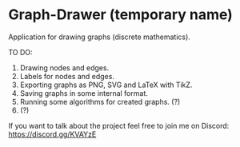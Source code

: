 # Graph-Drawer (temporary name)
Application for drawing graphs (discrete mathematics).

TO DO:
1. Drawing nodes and edges.
2. Labels for nodes and edges.
3. Exporting graphs as PNG, SVG and LaTeX with TikZ.
4. Saving graphs in some internal format.
5. Running some algorithms for created graphs. (?)
6. (?)

If you want to talk about the project feel free to join me on Discord:
https://discord.gg/KVAYzE
